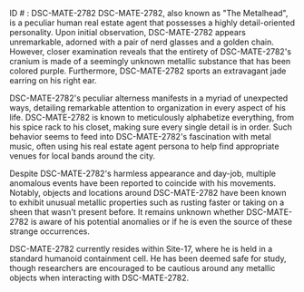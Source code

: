 ID # : DSC-MATE-2782
DSC-MATE-2782, also known as "The Metalhead", is a peculiar human real estate agent that possesses a highly detail-oriented personality. Upon initial observation, DSC-MATE-2782 appears unremarkable, adorned with a pair of nerd glasses and a golden chain. However, closer examination reveals that the entirety of DSC-MATE-2782's cranium is made of a seemingly unknown metallic substance that has been colored purple. Furthermore, DSC-MATE-2782 sports an extravagant jade earring on his right ear.

DSC-MATE-2782's peculiar alterness manifests in a myriad of unexpected ways, detailing remarkable attention to organization in every aspect of his life. DSC-MATE-2782 is known to meticulously alphabetize everything, from his spice rack to his closet, making sure every single detail is in order. Such behavior seems to feed into DSC-MATE-2782's fascination with metal music, often using his real estate agent persona to help find appropriate venues for local bands around the city.

Despite DSC-MATE-2782's harmless appearance and day-job, multiple anomalous events have been reported to coincide with his movements. Notably, objects and locations around DSC-MATE-2782 have been known to exhibit unusual metallic properties such as rusting faster or taking on a sheen that wasn't present before. It remains unknown whether DSC-MATE-2782 is aware of his potential anomalies or if he is even the source of these strange occurrences.

DSC-MATE-2782 currently resides within Site-17, where he is held in a standard humanoid containment cell. He has been deemed safe for study, though researchers are encouraged to be cautious around any metallic objects when interacting with DSC-MATE-2782.